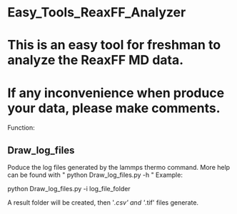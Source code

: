 # Easy_Tools_ReaxFF_Analyzer

# This is an easy tool for freshman to analyze the ReaxFF MD data.
# If any inconvenience when produce your data, please make comments.



Function:

Draw_log_files
-----
Poduce the log files generated by the lammps thermo command. More help can be found with 
" python Draw_log_files.py -h "
Example:

python Draw_log_files.py -i log_file_folder
  
A result folder will be created, then '*.csv' and '*.tif' files generate.
  



